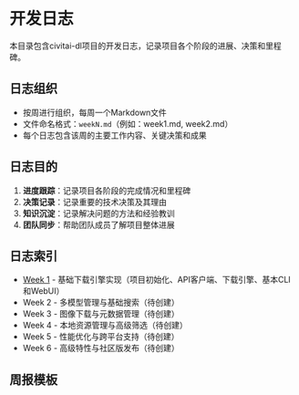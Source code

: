 # 开发日志

本目录包含civitai-dl项目的开发日志，记录项目各个阶段的进展、决策和里程碑。

## 日志组织

- 按周进行组织，每周一个Markdown文件
- 文件命名格式：`weekN.md`（例如：week1.md, week2.md）
- 每个日志包含该周的主要工作内容、关键决策和成果

## 日志目的

1. **进度跟踪**：记录项目各阶段的完成情况和里程碑
2. **决策记录**：记录重要的技术决策及其理由
3. **知识沉淀**：记录解决问题的方法和经验教训
4. **团队同步**：帮助团队成员了解项目整体进展

## 日志索引

- [Week 1](./week1.md) - 基础下载引擎实现（项目初始化、API客户端、下载引擎、基本CLI和WebUI）
- Week 2 - 多模型管理与基础搜索（待创建）
- Week 3 - 图像下载与元数据管理（待创建）
- Week 4 - 本地资源管理与高级筛选（待创建）
- Week 5 - 性能优化与跨平台支持（待创建）
- Week 6 - 高级特性与社区版发布（待创建）

## 周报模板

